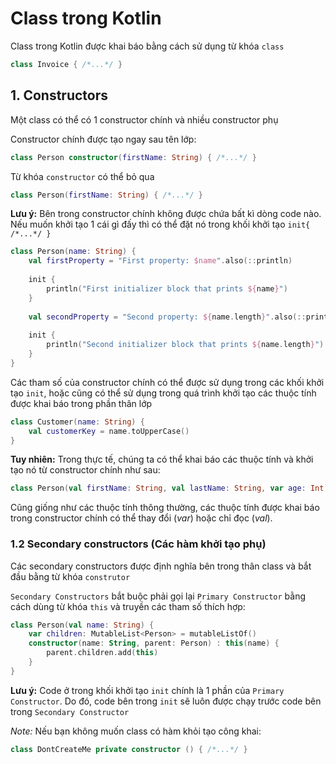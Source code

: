 # Class trong Kotlin

Class trong Kotlin được khai báo bằng cách sử dụng từ khóa `class`

```Kotlin
class Invoice { /*...*/ }
```

## 1. Constructors

Một class có thể có 1 constructor chính và nhiều constructor phụ

Constructor chính được tạo ngay sau tên lớp:

```Kotlin
class Person constructor(firstName: String) { /*...*/ }
```

Từ khóa `constructor` có thể bỏ qua

```Kotlin
class Person(firstName: String) { /*...*/ }
```

**Lưu ý:** Bên trong constructor chính không được chứa bất kì dòng code nào. Nếu muốn khởi tạo 1 cái gì đấy thì có thể đặt nó trong khối khởi tạo `init{ /*...*/ }`

```Kotlin
class Person(name: String) {
    val firstProperty = "First property: $name".also(::println)
    
    init {
        println("First initializer block that prints ${name}")
    }
    
    val secondProperty = "Second property: ${name.length}".also(::println)
    
    init {
        println("Second initializer block that prints ${name.length}")
    }
}
```

Các tham số của constructor chính có thể được sử dụng trong các khối khởi tạo `init`, hoặc cũng có thể sử dụng trong quá trình khởi tạo các thuộc tính được khai báo trong phần thân lớp

```Kotlin
class Customer(name: String) {
    val customerKey = name.toUpperCase()
}
```

**Tuy nhiên:** Trong thực tế, chúng ta có thể khai báo các thuộc tính và khởi tạo nó từ constructor chính như sau:

```Kotlin
class Person(val firstName: String, val lastName: String, var age: Int) { /*...*/ }
```

Cũng giống như các thuộc tính thông thường, các thuộc tính được khai báo trong constructor chính có thể thay đổi (*var*) hoặc chỉ đọc (*val*).

### 1.2 Secondary constructors (Các hàm khởi tạo phụ)

Các secondary constructors được định nghĩa bên trong thân class và bắt đầu bằng từ khóa `construtor`

`Secondary Constructors` bắt buộc phải gọi lại `Primary Constructor` bằng cách dùng từ khóa `this` và truyền các tham số thích hợp:

```Kotlin
class Person(val name: String) {
    var children: MutableList<Person> = mutableListOf()
    constructor(name: String, parent: Person) : this(name) {
        parent.children.add(this)
    }
}
```

**Lưu ý:** Code ở trong khối khởi tạo `init` chính là 1 phần của `Primary Constructor`. Do đó, code bên trong `init` sẽ luôn được chạy trước code bên trong `Secondary Constructor`


*Note:* Nếu bạn không muốn class có hàm khỏi tạo công khai:

```Kotlin
class DontCreateMe private constructor () { /*...*/ }
```